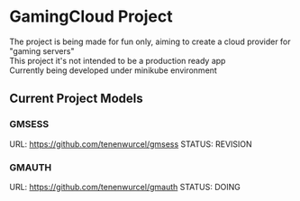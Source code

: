 # GamingCloud Project
The project is being made for fun only, aiming to create a cloud provider for "gaming servers"\
This project it's not intended to be a production ready app\
Currently being developed under minikube environment

## Current Project Models
### GMSESS
URL: https://github.com/tenenwurcel/gmsess
STATUS: REVISION

### GMAUTH
URL: https://github.com/tenenwurcel/gmauth
STATUS: DOING
